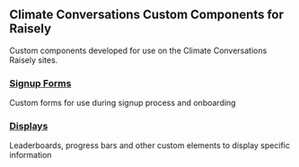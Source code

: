 ## Climate Conversations Custom Components for Raisely

Custom components developed for use on the Climate Conversations
Raisely sites.

### [Signup Forms](signup-forms/)
Custom forms for use during signup process and onboarding

### [Displays](displays/)
Leaderboards, progress bars and other custom elements to display
specific information
